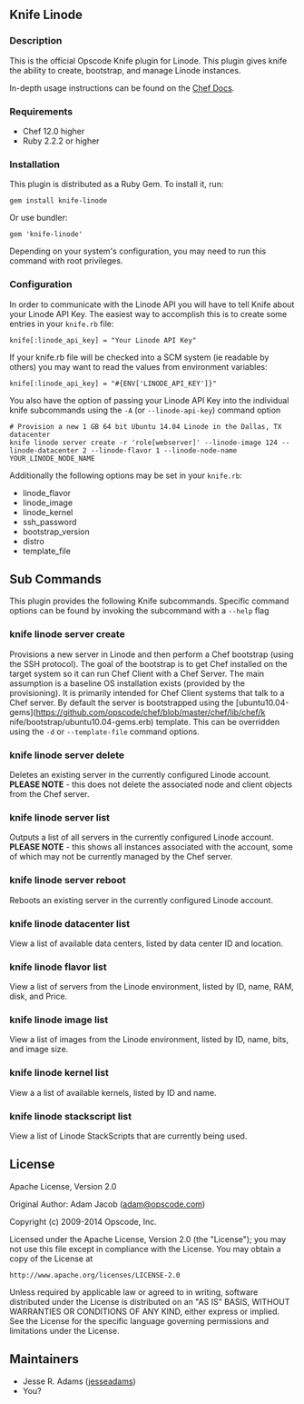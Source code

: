 ## Knife Linode

### Description

This is the official Opscode Knife plugin for Linode. This plugin gives knife
the ability to create, bootstrap, and manage Linode instances.

In-depth usage instructions can be found on the [Chef Docs](http://docs.opscode.com/plugin_knife_linode.html).

### Requirements

* Chef 12.0 higher
* Ruby 2.2.2 or higher 

### Installation

This plugin is distributed as a Ruby Gem. To install it, run:

    gem install knife-linode

Or use bundler:

    gem 'knife-linode'

Depending on your system's configuration, you may need to run this command
with root privileges.

### Configuration

In order to communicate with the Linode API you will have to tell Knife about
your Linode API Key.  The easiest way to accomplish this is to create some
entries in your `knife.rb` file:

    knife[:linode_api_key] = "Your Linode API Key"

If your knife.rb file will be checked into a SCM system (ie readable by
others) you may want to read the values from environment variables:

    knife[:linode_api_key] = "#{ENV['LINODE_API_KEY']}"

You also have the option of passing your Linode API Key into the individual
knife subcommands using the `-A` (or `--linode-api-key`) command option

    # Provision a new 1 GB 64 bit Ubuntu 14.04 Linode in the Dallas, TX datacenter
    knife linode server create -r 'role[webserver]' --linode-image 124 --linode-datacenter 2 --linode-flavor 1 --linode-node-name YOUR_LINODE_NODE_NAME

Additionally the following options may be set in your `knife.rb`:

*   linode_flavor
*   linode_image
*   linode_kernel
*   ssh_password
*   bootstrap_version
*   distro
*   template_file

## Sub Commands

This plugin provides the following Knife subcommands.  Specific command
options can be found by invoking the subcommand with a `--help` flag

### knife linode server create

Provisions a new server in Linode and then perform a Chef bootstrap (using the
SSH protocol).  The goal of the bootstrap is to get Chef installed on the
target system so it can run Chef Client with a Chef Server. The main
assumption is a baseline OS installation exists (provided by the
provisioning). It is primarily intended for Chef Client systems that talk to a
Chef server.  By default the server is bootstrapped using the
[ubuntu10.04-gems](https://github.com/opscode/chef/blob/master/chef/lib/chef/k
nife/bootstrap/ubuntu10.04-gems.erb) template.  This can be overridden using
the `-d` or `--template-file` command options.

### knife linode server delete

Deletes an existing server in the currently configured Linode account.
**PLEASE NOTE** - this does not delete the associated node and client objects
from the Chef server.

### knife linode server list

Outputs a list of all servers in the currently configured Linode account.
**PLEASE NOTE** - this shows all instances associated with the account, some
of which may not be currently managed by the Chef server.

### knife linode server reboot

Reboots an existing server in the currently configured Linode account.

### knife linode datacenter list

View a list of available data centers, listed by data center ID and location.

### knife linode flavor list

View a list of servers from the Linode environment, listed by ID, name, RAM,
disk, and Price.

### knife linode image list

View a list of images from the Linode environment, listed by ID, name, bits,
and image size.

### knife linode kernel list

View a a list of available kernels, listed by ID and name.

### knife linode stackscript list

View a list of Linode StackScripts that are currently being used.

## License

Apache License, Version 2.0

Original Author: Adam Jacob (<adam@opscode.com>)

Copyright (c) 2009-2014 Opscode, Inc.

Licensed under the Apache License, Version 2.0 (the "License"); you may not
use this file except in compliance with the License. You may obtain a copy of
the License at

    http://www.apache.org/licenses/LICENSE-2.0

Unless required by applicable law or agreed to in writing, software
distributed under the License is distributed on an "AS IS" BASIS, WITHOUT
WARRANTIES OR CONDITIONS OF ANY KIND, either express or implied. See the
License for the specific language governing permissions and limitations under
the License.

## Maintainers

* Jesse R. Adams ([jesseadams](https://github.com/jesseadams))
* You?
